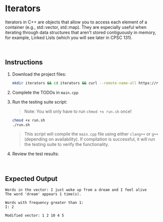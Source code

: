 # Iterators 
Iterators in C++ are objects that allow you to access each element of a container (e.g., std::vector, std::map). They are especially useful when iterating through data structures that aren't stored contiguously in memory, for example, Linked Lists (which you will see later in CPSC 131).

<br/>

## Instructions
1. Download the project files:

   ```bash
   mkdir iterators && cd iterators && curl --remote-name-all https://raw.githubusercontent.com/Ashleyc417/si/main/cpsc121/iterators/{main.cpp,run.sh,README.md} 
   ```


2. Complete the TODOs in `main.cpp`


3. Run the testing suite script:
   > Note: You will only have to run `chmod +x run.sh` once!
   ```bash
   chmod +x run.sh
   ./run.sh
   ```
   > This script will compile the `main.cpp` file using either `clang++` or `g++` (depending on availability). If compilation is successful, it will run the testing suite to verify the functionality.


4. Review the test results:

<br/>

## Expected Output
```
Words in the vector: I just woke up from a dream and I feel alive 
The word 'dream' appears 1 time(s).

Words with frequency greater than 1:
I: 2

Modified vector: 1 2 10 4 5 
```